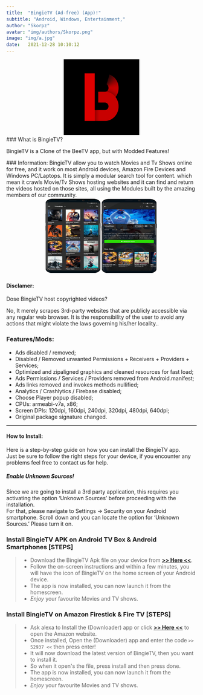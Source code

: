```yaml
---
title:  "BingieTV (Ad-free) (App)!"
subtitle: "Android, Windows, Entertainment,"
author: "Skorpz"
avatar: "img/authors/Skorpz.png"
image: "img/a.jpg"
date:   2021-12-28 10:10:12
---
```


<div style="text-align: center"><img src="img/post/bingie/splash.png" width="200" height="200" /></div>
### What is BingieTV?
<p>BingieTV is a Clone of the BeeTV app, but with Modded Features!</p>
### Information:
 BingieTV allow you to watch Movies and Tv Shows online for free, and it work on most Android devices, Amazon Fire Devices and Windows PC/Laptops. It is simply a modular search tool for content. which mean it crawls Movie/Tv Shows hosting websites and it can find and return the videos hosted on those sites, all using the Modules built by the amazing members of our community.
<div style="text-align: center"><img src="img/post/bingie/Layout-1.png" width="300" height="200" /></div>

#### Disclamer:
Dose BingieTV host copyrighted videos? 

No, It merely scrapes 3rd-party websites that are publicly accessible via any regular web browser. 
It is the responsibility of the user to avoid any actions that might violate the laws governing his/her locality..

### Features/Mods:
- Ads disabled / removed;
- Disabled / Removed unwanted Permissions + Receivers + Providers + Services;
- Optimized and zipaligned graphics and cleaned resources for fast load;
- Ads Permissions / Services / Providers removed from Android.manifest;
- Ads links removed and invokes methods nullified;
- Analytics / Crashlytics / Firebase disabled;
- Choose Player popup disabled;
- CPUs: armeabi-v7a, x86;
- Screen DPIs: 120dpi, 160dpi, 240dpi, 320dpi, 480dpi, 640dpi;
- Original package signature changed.

---

#### How to Install:
<p>Here is a step-by-step guide on how you can install the BingieTV app.
<br>
Just be sure to follow the right steps for your device, if you encounter any problems feel free to contact us for help.
</p>

##### Enable Unknown Sources!
<p>Since we are going to install a 3rd party application, this requires you activating the option ‘Unknown Sources’ before proceeding with the installation.
<br>
For that, please navigate to Settings -> Security on your Android smartphone. Scroll down and you can locate the option for ‘Unknown Sources.’ Please turn it on.
</p>

### Install BingieTV APK on Android TV Box & Android Smartphones [STEPS]
>
> - Download the BingieTV Apk file on your device from [**>> Here <<**](https://github.com/TeamSkorpz/teamskorpz.github.io/releases/download/Bingie/BingieTV.apk).
> - Follow the on-screen instructions and within a few minutes, you will have the icon of BingieTV on the home screen of your Android device.
> - The app is now installed, you can now launch it from the homescreen.
> - *Enjoy* your favourite Movies and TV shows.

### Install BingieTV on Amazon Firestick & Fire TV [STEPS]
>
> - Ask alexa to Install the (Downloader) app or click [**>> Here <<**](https://amzn.to/3oIIJhM) to open the Amazon website.
> - Once installed, Open the (Downloader) app and enter the code `>> 52937 <<` then press enter!
> - It will now download the latest version of BingieTV, then you want to install it.
> - So when it open's the file, press install and then press done.
> - The app is now installed, you can now launch it from the homescreen.
> - *Enjoy* your favourite Movies and TV shows.

